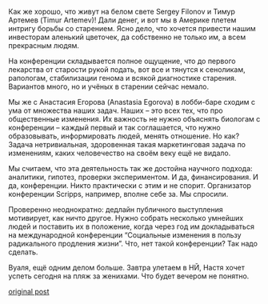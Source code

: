 Как же хорошо, что живут на белом свете Sergey Filonov и Тимур Артемев (Timur Artemev)! Дали денег, и вот мы в Америке плетем интригу борьбы со старением. Ясно дело, что хочется привести нашим инвесторам аленький цветочек, да собственно не только им, а всем прекрасным людям.

На конференции складывается полное ощущение, что до первого лекарства от старости рукой подать, вот все и тянутся к сеноликам, рапологам, стабилизации генома и всякой диагностике старения. Вариантов много, но и учёных в старении сейчас немало.

Мы же с Анастасия Егорова (Anastasia Egorova) в лобби-баре сходим с ума от множества наших задач. Наших – это всех тех, что про общественные изменения. Их важность не нужно объяснять биологам с конференции – каждый первый и так соглашается, что нужно образовывать, информировать людей, менять отношение. Но как? Задача нетривиальная, здоровенная такая маркетинговая задача по изменениям, каких человечество на своём веку ещё не видало.

Мы считаем, что эта деятельность так же достойна научного подхода: аналитики, гипотез, проверки экспериментом. И да, финансирования. И да, конференции. Никто практически с этим и не спорит. Организатор конференции Scripps, например, вполне себе за. Мы спросили.

Проверенно неоднократно: дедлайн публичного выступления мотивирует, как ничто другое. Нужно собрать несколько умнейших людей и поставить их в положение, когда через год им докладываться на международной конференции “Социальные изменения в пользу радикального продления жизни”. Что, нет такой конференции? Так надо сделать.

Вуаля, ещё одним делом больше. Завтра улетаем в НЙ, Настя хочет успеть сегодня на пляж за женихами. Что будет вечером не понятно.

[original post](https://www.facebook.com/MikhailBatin/posts/1437393832947183)
